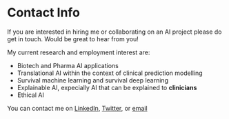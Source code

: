 # Contact Info

If you are interested in hiring me or collaborating on an AI project please do get in touch. Would be great to hear from you!

My current research and employment interest are:

* Biotech and Pharma AI applications
* Translational AI within the context of clinical prediction modelling
* Survival machine learning and survival deep learning
* Explainable AI, expecially AI that can be explained to **clinicians**
* Ethical AI

You can contact me on [LinkedIn](https://www.linkedin.com/in/henry-musto-63352441/), [Twitter](https://twitter.com/HenryMusto), or [email](mailto:musto101@googlemail.com)


